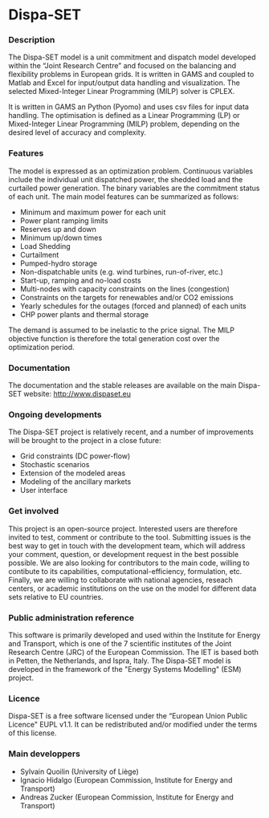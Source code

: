 Dispa-SET
===================

### Description
The Dispa-SET model is a unit commitment and dispatch model developed within the “Joint Research Centre” and focused on the balancing and flexibility problems in European grids. It is written in GAMS and coupled to Matlab and Excel for input/output data handling and visualization. The selected Mixed-Integer Linear Programming (MILP) solver is CPLEX.

It is written in GAMS an Python (Pyomo) and uses csv files for input data handling. The optimisation is defined as a Linear Programming (LP) or Mixed-Integer Linear Programming (MILP) problem, depending on the desired level of accuracy and complexity. 

 
### Features
The model is expressed as an optimization problem. Continuous variables include the individual unit dispatched power, the shedded load and the curtailed power generation. The binary variables are the commitment status of each unit. The main model features can be summarized as follows:

- Minimum and maximum power for each unit
- Power plant ramping limits
- Reserves up and down
- Minimum up/down times
- Load Shedding
- Curtailment
- Pumped-hydro storage
- Non-dispatchable units (e.g. wind turbines, run-of-river, etc.)
- Start-up, ramping and no-load costs
- Multi-nodes with capacity constraints on the lines (congestion)
- Constraints on the targets for renewables and/or CO2 emissions
- Yearly schedules for the outages (forced and planned) of each units
- CHP power plants and thermal storage

The demand is assumed to be inelastic to the price signal. The MILP objective function is therefore the total generation cost over the optimization period. 

### Documentation
The documentation and the stable releases are available on the main Dispa-SET website: http://www.dispaset.eu


### Ongoing developments
The Dispa-SET project is relatively recent, and a number of improvements will be brought to the project in a close future:

- Grid constraints (DC power-flow)
- Stochastic scenarios
- Extension of the modeled areas
- Modeling of the ancillary markets
- User interface

 
### Get involved
This project is an open-source project. Interested users are therefore invited to test, comment or contribute to the tool. Submitting issues is the best way to get in touch with the development team, which will address your comment, question, or development request in the best possible possible. We are also looking for contributors to the main code, willing to contibute to its capabilities, computational-efficiency, formulation, etc. Finally, we are willing to collaborate with national agencies, reseach centers, or academic institutions on the use on the model for different data sets relative to EU countries.

### Public administration reference
This software is primarily developed and used within the Institute for Energy and Transport, which is one of the 7 scientific institutes of the Joint Research Centre (JRC) of the European Commission. The IET is based both in Petten, the Netherlands, and Ispra, Italy. The Dispa-SET model is developed in the framework of the "Energy Systems Modelling" (ESM) project.

### Licence
Dispa-SET is a free software licensed under the “European Union Public Licence" EUPL v1.1. It 
can be redistributed and/or modified under the terms of this license.

### Main developpers
- Sylvain Quoilin (University of Liège)
- Ignacio Hidalgo (European Commission, Institute for Energy and Transport)
- Andreas Zucker (European Commission, Institute for Energy and Transport)


